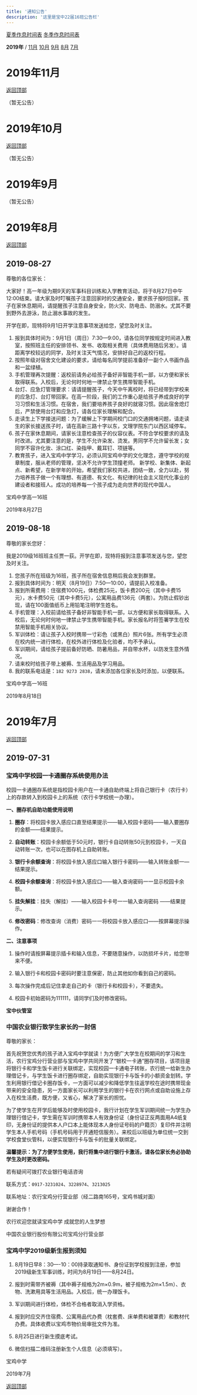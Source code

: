 ```yaml
---
title: '通知公告'
description: '这里是宝中22届16班公告栏'
---
```


[夏季作息时间表](stime) [冬季作息时间表](wtime)

**2019年** / [11月](#2019年11月) [10月](#2019年10月) [9月](#2019年9月) [8月](#2019年8月) [7月](#2019年7月)

# 2019年11月

[返回顶部](#)

（暂无公告）



# 2019年10月

[返回顶部](#)

（暂无公告）



# 2019年9月

（暂无公告）



# 2019年8月

[返回顶部](#)

## 2019-08-27

尊敬的各位家长：

大家好！高一年级为期9天的军事科目训练和入学教育活动，将于8月27日中午12:00结束。请大家及时叮嘱孩子注意回家时的交通安全，要求孩子按时回家。孩子在家休息期间，请提醒孩子注意自身安全，防火灾、防电击、防溺水。尤其不要到野外去游泳，防止溺水事故的发生。

开学在即，现特将9月1日开学注意事项发送给您，望您及时关注。

1. 报到具体时间为：9月1日（周日）7:30—9:00，请各位同学按规定时间进入教室，按照班主任的安排领书、发书、收取相关费用（具体费用随后另发）。请距离学校较远的同学，及时关注天气情况，安排好自己的返校行程。
2. 按照年级对宿舍文化建设的要求，请给每名同学提前准备好一副个人书画作品和一盆绿植。
3. 手机管理再次提醒：返校前请务必给孩子备好非智能手机一部，以方便和家长取得联系。入校后，无论何时何地一律禁止学生携带智能手机。
4. 台灯、应急灯管理要求：请请提醒孩子，今天中午离校时，将已经带到学校来的应急灯、台灯带回家。在高一阶段，我们的工作重心是给孩子养成良好的学习习惯和生活习惯。在宿舍，我们要培养孩子良好的就寝习惯。因此宿舍熄灯后，严禁使用台灯和应急灯，请各位家长理解和配合。
5. 走读生上下学接送问题：为了缓解上下学期间校门口的交通拥堵问题，请走读生的家长接送孩子时，请在高新三路十字以东，文理学院东门以西区域停车。
6. 孩子在家休息期间，请家长注意检查孩子的仪容仪表。不符合学校要求的请及时改进。尤其要注意的是，学生不允许染发、烫发。男同学不允许留长发；女同学不容许化妆、涂口红、染指甲、戴耳钉、项链等。
7. 教育孩子，进入宝鸡中学学习，必须认同宝鸡中学的文化理念，遵守学校的规章制度，服从老师的管理，坚决不允许学生顶撞老师。
新学校、新集体、新起点、新希望，在新学年的开始，希望我们家校共进，团结一致，全力以赴，努力培养孩子做一个有理想、有道德、有文化、有纪律的社会主义现代化事业的建设者和接班人。成功的培养每一个孩子成为走向世界的现代中国人。

宝鸡中学高一16班

2019年8月27日



## 2019-08-18

尊敬的家长您好：

我是2019级16班班主任贾一荻。开学在即，现特将报到注意事项发送与您，望您及时关注。

1. 您孩子所在班级为16班，孩子所在宿舍信息稍后我会发到群里。
2. 报到具体时间为：明天（8月19日）7:50—10:00，请提前入校准备。
3. 报到所需费用：住宿费1000元，体检费25元，饭卡费200元（其中卡费15元），水卡费50元（其中卡费5元），公寓用品费136元（两套）。为防止假钞出现，请在100面值纸币上用铅笔注明学生姓名。
4. 手机管理：入校前请给孩子备好非智能手机一部，以方便和家长取得联系。入校后，无论何时何地一律禁止学生携带智能手机。家长报名时将签署学生在校禁用智能手机相关协议。
5. 军训体检：请让孩子入校时携带一寸彩色（或黑白）照片6张。所有学生必须在校内统一进行体检，在校外进行体检及化验者，均不予承认。
6. 军训期间，请给孩子提前备好防晒、防暑用品，并自带水杯，以防发生意外情况。
7. 请来校时给孩子带上被褥、生活用品及学习用品。
8. 我的联系电话是：`182 9273 2838`，请未添加各位家长及时添加，以便联系。

宝鸡中学高一16班

2019年8月18日



# 2019年7月

[返回顶部](#)

## 2019-07-31

### 宝鸡中学校园一卡通圈存系统使用办法

校园一卡通圈存系统是指校园卡用户在一卡通自助终端上将自己银行卡（农行卡）上的存款转入到校园卡上的系统（农行卡学校统一办理）。

**一、圈存机自助功能使用说明**

1. **圈存**：将校园卡放入感应口直至结果提示——输入校园卡密码——输入要圈存的金额——结果提示。

2. **自动转账**：校园卡余额低于50元时，银行卡自动转账50元到校园卡，一天自动转账一次，也可以在图存机上自助转账。

3. **银行卡余额查询**：将校园卡放入感应口输入银行卡密码——输入转账金额一—结果提示。

4. **校园卡余额查询**：将校园卡放入感应口——输入查询密码一一显示校园卡余额。

5. **挂失解挂**：挂失（解挂）——输入校园卡卡号一一输入查询密码
   ——结果提示。

6. **修改密码**：修改查询（消费）密码一一将校园卡放入感应口——按屏幕提示操作。

**二、注意事项**

1. 操作时请按屏幕提示插卡和输入信息，不要随意操作，以防损坏卡片，给您带来不便。

2. 输入银行卡和校园卡密码时要注意保密，防止其他如你看到自己的密码。

3. 每次操作完成后记住拿走自己的卡（银行卡和校园卡），不要遗失。

4. 校园卡初始密码为111111，请同学们及时修改密码。

**宝中伙管室**



### 中国农业银行致学生家长的一封信

尊敬的家长：

首先祝贺您优秀的孩子进入宝鸡中学就读！为方便广大学生在校期间的学习和生活，农行宝鸡分行营业部与宝鸡中学共同开发了“银校一卡通”圈存项目，该项目是将银行卡和学生饭卡进行关联绑定，实现校园一卡通电子转账，农行统一给新生办理借记卡，与学生饭卡进行圈存绑定，自助实现银行卡与饭卡的小额资金划转。学生利用银行借记卡圈存饭卡，一方面可以减少和降低学生往返学校在途时携带现金带来的安全隐患，另一方面家长可以利用学生的银行卡在农行网点或自助设施上存入在校生活费，既方便，又省心，解决了家长的担忧。

为了使学生在开学后能够及时使用校园卡，我行计划在学生军训期间统一为学生办理银行借记卡，学生需在军训时携带本人有效身份证（身份证正反两面用A4纸复印，无身份证的提供本人户口本上能体现本人身份证号码的户籍页）复印件并注明学生本人手机号码（手机号码用于开通短信服务）。来校后以班级为单位统一交到学校食堂伙管科，以便实现银行卡与饭卡的批量关联绑定。

**温馨提示：为了方便学生使用，我行将集中进行银行卡激活，请各位家长务必协助学生及时更改密码。**

若有疑间可拨打农业银行电话咨询

联系方式：`0917-3231024`、`3228974`、`3213025`

联系地址：农行宝鸡分行营业部（经二路南165号，宝鸡书城对面）

谢谢合作！

农行欢迎您就读宝鸡中学 成就您的人生梦想

中国农业银行股份有限公司宝鸡分行营业部



### 宝鸡中学2019级新生报到须知

1. 8月19日早8：30—-10：00持录取通知书、身份证到学校报到注册，参加2019级新生军事训练，时间为8月19日——8月24日。

2. 报到时需带齐被褥（其中褥子规格为2m×0.9m，被子规格为2m×1.5m）、衣物、洗漱用具等生活用品。入校后，统一办理饭卡。

3. 军训期间进行体检，体检不合格者取消入学资格。

4. 报到时应交齐住宿费、公寓用品代办费（枕套费、床单费和被罩费）和教材代办费。具体收费以宝鸡市物价局审批文件为准。

5. 8月25日进行新生摸底考试。

6. 微信扫描二维码注册新生个人信息（必须填写）。

宝鸡中学

2019年7月

[返回顶部](#)

